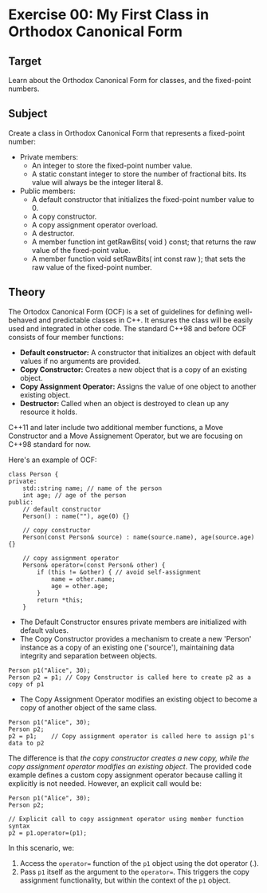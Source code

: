 # Exercise 00: My First Class in Orthodox Canonical Form

## Target
Learn about the Orthodox Canonical Form for classes, and the fixed-point numbers.

## Subject
Create a class in Orthodox Canonical Form that represents a fixed-point number:

* Private members:
  * An integer to store the fixed-point number value.
  * A static constant integer to store the number of fractional bits. Its value will always be the integer literal 8.
* Public members:
  * A default constructor that initializes the fixed-point number value to 0.
  * A copy constructor.
  * A copy assignment operator overload.
  * A destructor.
  * A member function int getRawBits( void ) const; that returns the raw value of the fixed-point value.
  * A member function void setRawBits( int const raw ); that sets the raw value of the fixed-point number.

## Theory
The Ortodox Canonical Form (OCF) is a set of guidelines for defining well-behaved and predictable classes in C++. It ensures the class will be easily used and integrated in other code. 
The standard C++98 and before OCF consists of four member functions:
* **Default constructor:** A constructor that initializes an object with default values if no arguments are provided.
* **Copy Constructor:** Creates a new object that is a copy of an existing object.
* **Copy Assignment Operator:** Assigns the value of one object to another existing object.
* **Destructor:** Called when an object is destroyed to clean up any resource it holds.

C++11 and later include two additional member functions, a Move Constructor and a Move Assignement Operator, but we are focusing on C++98 standard for now.

Here's an example of OCF:
```
class Person {
private:
    std::string name; // name of the person
    int age; // age of the person
public:
    // default constructor
    Person() : name(""), age(0) {}

    // copy constructor
    Person(const Person& source) : name(source.name), age(source.age) {}

    // copy assignment operator
    Person& operator=(const Person& other) {
        if (this != &other) { // avoid self-assignment
            name = other.name;
            age = other.age;
        }
        return *this;
    }
```
- The Default Constructor ensures private members are initialized with default values.
- The Copy Constructor provides a mechanism to create a new 'Person' instance as a copy of an existing one ('source'), maintaining data integrity and separation between objects.
```
Person p1("Alice", 30);
Person p2 = p1;	// Copy Constructor is called here to create p2 as a copy of p1
```
- The Copy Assignment Operator modifies an existing object to become a copy of another object of the same class.
```
Person p1("Alice", 30);
Person p2;
p2 = p1;	// Copy assignment operator is called here to assign p1's data to p2
```
The difference is that _the copy constructor creates a new copy, while the copy assignment operator modifies an existing object_. 
The provided code example defines a custom copy assignment operator because calling it explicitly is not needed. However, an explicit call would be:
```
Person p1("Alice", 30);
Person p2;

// Explicit call to copy assignment operator using member function syntax
p2 = p1.operator=(p1);
```
In this scenario, we:
1. Access the `operator=` function of the `p1` object using the dot operator (.).
2. Pass `p1` itself as the argument to the `operator=`. This triggers the copy assignment functionality, but within the context of the `p1` object.
